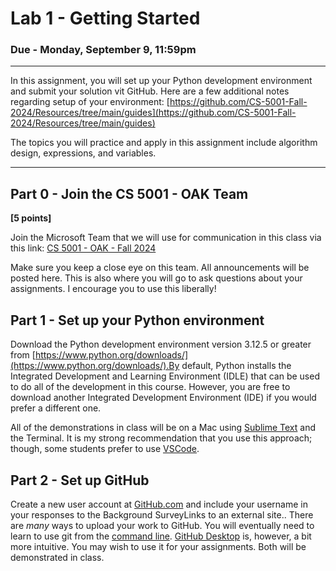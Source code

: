 # Lab 1 - Getting Started

### Due - Monday, September 9, 11:59pm
<hr/>

In this assignment, you will set up your Python development environment and submit your solution vit GitHub. Here are a few additional notes regarding setup of your environment: [https://github.com/CS-5001-Fall-2024/Resources/tree/main/guides](https://github.com/CS-5001-Fall-2024/Resources/tree/main/guides)

The topics you will practice and apply in this assignment include algorithm design, expressions, and variables.

<hr/>

## Part 0 - Join the CS 5001 - OAK Team
**[5 points]**

Join the Microsoft Team that we will use for communication in this class via this link: [CS 5001 - OAK - Fall 2024](https://teams.microsoft.com/l/team/19%3A9nlYBJIFq3KpzcLYnx-qEezgyGMYCAnvlTI-eppIXh81%40thread.tacv2/conversations?groupId=28ae1c9a-c508-4f79-9854-ec6d06de5211&tenantId=a8eec281-aaa3-4dae-ac9b-9a398b9215e70)

Make sure you keep a close eye on this team. All announcements will be posted here. This is also where you will go to ask questions about your assignments. I encourage you to use this liberally!

## Part 1 - Set up your Python environment

Download the Python development environment version 3.12.5 or greater from [https://www.python.org/downloads/](https://www.python.org/downloads/).By default, Python installs the Integrated Development and Learning Environment (IDLE) that can be used to do all of the development in this course. However, you are free to download another Integrated Development Environment (IDE) if you would prefer a different one. 

All of the demonstrations in class will be on a Mac using [Sublime Text](https://www.sublimetext.com/) and the Terminal. It is my strong recommendation that you use this approach; though, some students prefer to use [VSCode](https://code.visualstudio.com/).

## Part 2 - Set up GitHub

Create a new user account at [GitHub.com](https://github.com/) and include your username in your responses to the Background SurveyLinks to an external site.. There are *many* ways to upload your work to GitHub. You will eventually need to learn to use git from the [command line](https://git-scm.com/book/en/v2/Getting-Started-The-Command-Line). [GitHub Desktop](https://github.com/apps/desktop) is, however, a bit more intuitive. You may wish to use it for your assignments. Both will be demonstrated in class.
